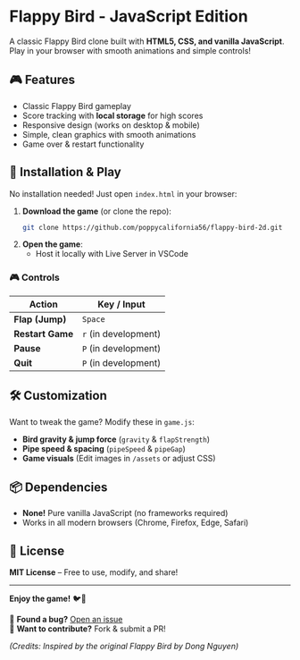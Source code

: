# Flappy Bird - JavaScript Edition

A classic Flappy Bird clone built with **HTML5, CSS, and vanilla JavaScript**. Play in your browser with smooth animations and simple controls!

## 🎮 Features

- Classic Flappy Bird gameplay
- Score tracking with **local storage** for high scores
- Responsive design (works on desktop & mobile)
- Simple, clean graphics with smooth animations
- Game over & restart functionality

## 🚀 Installation & Play

No installation needed! Just open `index.html` in your browser:

1. **Download the game** (or clone the repo):
   ```bash
   git clone https://github.com/poppycalifornia56/flappy-bird-2d.git
   ```
2. **Open the game**:
   - Host it locally with Live Server in VSCode

### 🎮 Controls

| Action           | Key / Input          |
| ---------------- | -------------------- |
| **Flap (Jump)**  | `Space`              |
| **Restart Game** | `r` (in development) |
| **Pause**        | `P` (in development) |
| **Quit**         | `P` (in development) |

## 🛠️ Customization

Want to tweak the game? Modify these in `game.js`:

- **Bird gravity & jump force** (`gravity` & `flapStrength`)
- **Pipe speed & spacing** (`pipeSpeed` & `pipeGap`)
- **Game visuals** (Edit images in `/assets` or adjust CSS)

## 📦 Dependencies

- **None!** Pure vanilla JavaScript (no frameworks required)
- Works in all modern browsers (Chrome, Firefox, Edge, Safari)

## 📜 License

**MIT License** – Free to use, modify, and share!

---

**Enjoy the game!** 🐦💨

🔹 **Found a bug?** [Open an issue](https://github.com/poppycalifornia56/flappy-bird-2d/issues)  
🔹 **Want to contribute?** Fork & submit a PR!

_(Credits: Inspired by the original Flappy Bird by Dong Nguyen)_
